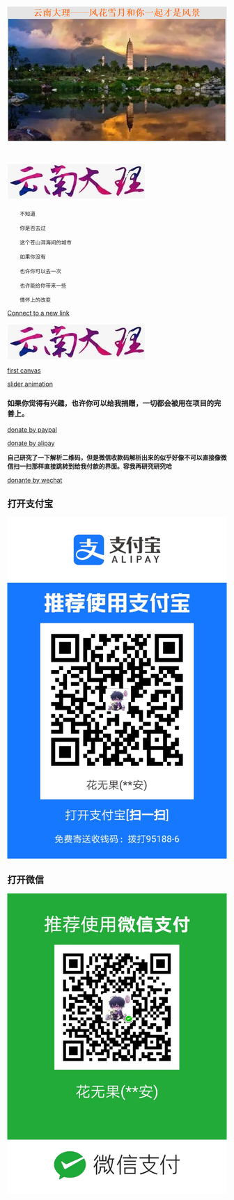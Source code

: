 # ![This is picture](first.png)
# ![It is picture](two.jpg)
		不知道

		你是否去过

		这个苍山洱海间的城市

		如果你没有

		也许你可以去一次

		也许能给你带来一些

		情怀上的改变

[Connect to a new link](https://qwert-f.github.io/tutorial.html)

 [![image](two.jpg)](https://cn.bing.com)
 
 [first canvas](https://qwert-f.github.io/canvas.html)
 
 [slider animation](https://qwert-f.github.io/slider.html)


### 如果你觉得有兴趣，也许你可以给我捐赠，一切都会被用在项目的完善上。

[donate by paypal](https://www.paypal.me/fiver1413)

[donate by alipay](HTTPS://QR.ALIPAY.COM/FKX07110YIPM8ZTBOQNT33)

**自己研究了一下解析二维码，但是微信收款码解析出来的似乎好像不可以直接像微信扫一扫那样直接跳转到给我付款的界面。容我再研究研究哈**

[donante by wechat](wxp://f2f0AR3lUybGhpFiP_4QPnMLkxhw1fBYIVhy)


## 打开支付宝
[![alipay](ali.jpg)](http://www.alipay.com/alipay/return_url.php)
## 打开微信
[![wechat](wechatpay.jpg)](http://weixin.qq.com/wxp://f2f0AR3lUybGhpFiP_4QPnMLkxhw1fBYIVhy)

